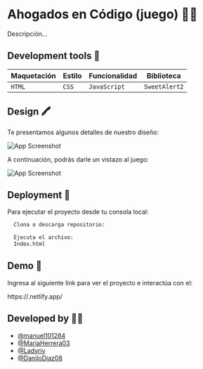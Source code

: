 # Ahogados en Código (juego) 🏴‍☠️
Descripción...

## Development tools 🧰
|  Maquetación  |     Estilo    | Funcionalidad | Biblioteca |
|---------------|---------------|---------------|---------------|
|`HTML`|`CSS`|`JavaScript`|`SweetAlert2`|


## Design 🖍️
Te presentamos algunos detalles de nuestro diseño:

![App Screenshot](https://github.com/manuel101284/WheelOfDoom/blob/main/assets/img/CartaGr%C3%A1fica.png)

A continuación, podrás darle un vistazo al juego:

![App Screenshot](https://github.com/)


## Deployment 📂
Para ejecutar el proyecto desde tu consola local:

```bash
  Clona o descarga repositorio:
```
```bash
  Ejecuta el archivo:
  Index.html
```
## Demo 🔗
Ingresa al siguiente link para ver el proyecto e interactúa con el:

https://.netlify.app/

## Developed by 👩‍💻
- [@manuel101284](https://github.com/manuel101284)
- [@MariaHerrera03](https://github.com/MariaHerrera03)
- [@Ladyriv](https://github.com/Ladyriv)
- [@DaniloDiaz08](https://github.com/DaniloDiaz08)
